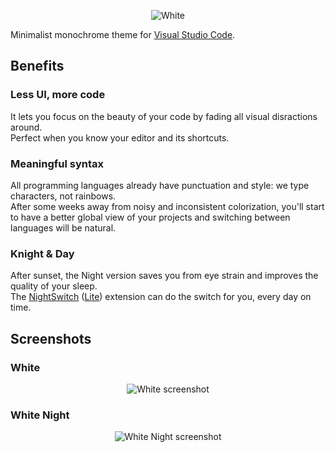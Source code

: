 <p align="center"><img src="https://i.imgur.com/4mnFoTl.png" alt="White"></p>

Minimalist monochrome theme for [Visual Studio Code](https://code.visualstudio.com).

## Benefits

### Less UI, more code

It lets you focus on the beauty of your code by fading all visual disractions around.  
Perfect when you know your editor and its shortcuts.

### Meaningful syntax

All programming languages already have punctuation and style: we type characters, not rainbows.  
After some weeks away from noisy and inconsistent colorization, you'll start to have a better global view of your projects and switching between languages will be natural.

### Knight & Day

After sunset, the Night version saves you from eye strain and improves the quality of your sleep.  
The [NightSwitch](https://marketplace.visualstudio.com/items?itemName=gharveymn.nightswitch) ([Lite](https://marketplace.visualstudio.com/items?itemName=gharveymn.nightswitch-lite)) extension can do the switch for you, every day on time.

## Screenshots

### White

<p align="center"><img src="https://i.imgur.com/DXMUjNT.png" alt="White screenshot"></p>

### White Night

<p align="center"><img src="https://i.imgur.com/asfhGzC.png" alt="White Night screenshot"></p>
